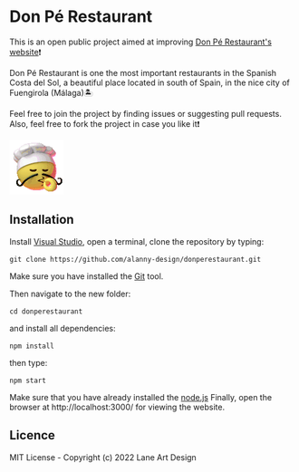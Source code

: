 # Don Pé Restaurant

This is an open public project aimed at improving [Don Pé Restaurant's website](https://www.restaurantedonpe.com)❗

Don Pé Restaurant is one the most important restaurants in the Spanish Costa del Sol, a beautiful place located in south of Spain, in the nice city of Fuengirola (Málaga)🏝️

Feel free to join the project by finding issues or suggesting pull requests. Also, feel free to fork the project in case you like it❗

<img src="https://raw.githubusercontent.com/alanny-design/donperestaurant/master/src/giphy-chefs-kiss.gif"/>

## Installation
Install [Visual Studio](https://code.visualstudio.com/Download), open a terminal, clone the repository by typing:
```shell
git clone https://github.com/alanny-design/donperestaurant.git
```
Make sure you have installed the [Git](https://git-scm.com/downloads) tool.

Then navigate to the new folder:
```shell
cd donperestaurant
```
and install all dependencies:
```shell
npm install
```
then type:
```shell
npm start
```
Make sure that you have already installed the [node.js](https://nodejs.org/es/)
Finally, open the browser at http://localhost:3000/ for viewing the website. 

## Licence 

MIT License - Copyright (c) 2022 Lane Art Design